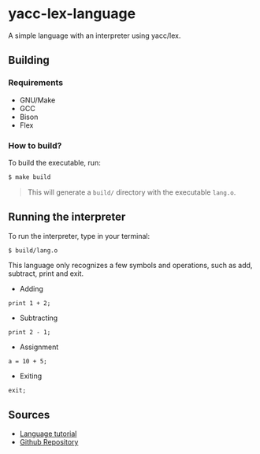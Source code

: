 # yacc-lex-language

A simple language with an interpreter using yacc/lex.

## Building

### Requirements

- GNU/Make
- GCC
- Bison
- Flex

### How to build?

To build the executable, run:

```sh
$ make build
```

> This will generate a `build/` directory with the executable `lang.o`.

## Running the interpreter

To run the interpreter, type in your terminal:

```sh
$ build/lang.o
```

This language only recognizes a few symbols and operations, such as add, subtract, print and exit.

- Adding

```
print 1 + 2;
```

- Subtracting

```
print 2 - 1;
```

- Assignment

```
a = 10 + 5;
```

- Exiting

```
exit;
```

## Sources

- [Language tutorial](https://www.youtube.com/watch?v=__-wUHG2rfM)
- [Github Repository](https://github.com/jengelsma/yacc-tutorial)
